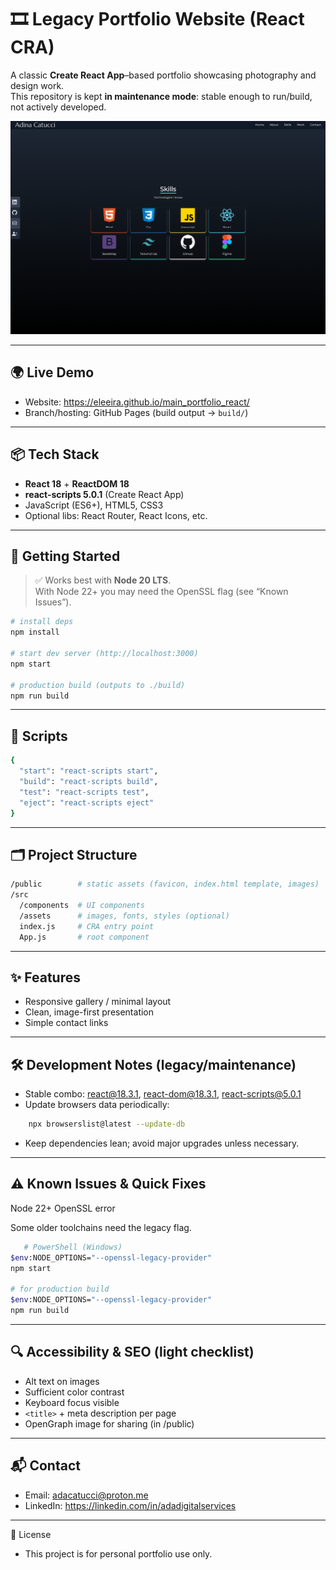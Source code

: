 # 🎞️ Legacy Portfolio Website (React CRA)

A classic **Create React App**–based portfolio showcasing photography and design work.  
This repository is kept **in maintenance mode**: stable enough to run/build, not actively developed.

![Preview](./public/screenshot.png)

---

## 🌍 Live Demo
- Website: https://eleeira.github.io/main_portfolio_react/  
- Branch/hosting: GitHub Pages (build output → `build/`)

---

## 📦 Tech Stack
- **React 18** + **ReactDOM 18**
- **react-scripts 5.0.1** (Create React App)
- JavaScript (ES6+), HTML5, CSS3
- Optional libs: React Router, React Icons, etc.

---

## 🚀 Getting Started

> ✅ Works best with **Node 20 LTS**.  
> With Node 22+ you may need the OpenSSL flag (see “Known Issues”).

```bash
# install deps
npm install

# start dev server (http://localhost:3000)
npm start

# production build (outputs to ./build)
npm run build
```
---

## 🧩 Scripts
```bash
{
  "start": "react-scripts start",
  "build": "react-scripts build",
  "test": "react-scripts test",
  "eject": "react-scripts eject"
}
```

---

## 🗂️ Project Structure
```bash
/public        # static assets (favicon, index.html template, images)
/src
  /components  # UI components
  /assets      # images, fonts, styles (optional)
  index.js     # CRA entry point
  App.js       # root component
```

---

## ✨ Features
- Responsive gallery / minimal layout
- Clean, image-first presentation
- Simple contact links

---

## 🛠️ Development Notes (legacy/maintenance)
- Stable combo: react@18.3.1, react-dom@18.3.1, react-scripts@5.0.1
- Update browsers data periodically:
```bash
    npx browserslist@latest --update-db
```
- Keep dependencies lean; avoid major upgrades unless necessary.

---

## ⚠️ Known Issues & Quick Fixes
Node 22+ OpenSSL error

Some older toolchains need the legacy flag.
```bash
   # PowerShell (Windows)
$env:NODE_OPTIONS="--openssl-legacy-provider"
npm start

# for production build
$env:NODE_OPTIONS="--openssl-legacy-provider"
npm run build

```

---

## 🔍 Accessibility & SEO (light checklist)
- Alt text on images
- Sufficient color contrast
- Keyboard focus visible
- `<title>` + meta description per page
- OpenGraph image for sharing (in /public)

---

## 📬 Contact
- Email: adacatucci@proton.me
- LinkedIn: https://linkedin.com/in/adadigitalservices

---

📄 License
- This project is for personal portfolio use only.